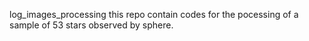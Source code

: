 log_images_processing
this repo contain  codes for the pocessing of a sample of 53 stars observed by sphere.
